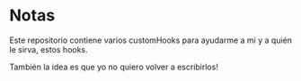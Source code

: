 # Notas

Este repositorio contiene varios customHooks para ayudarme a mi y a quién le sirva, estos hooks.

También la idea es que yo no quiero volver a escribirlos!